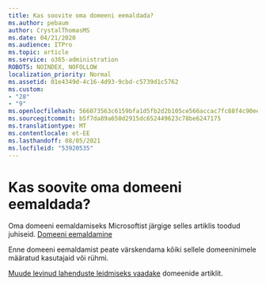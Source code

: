 ```yaml
---
title: Kas soovite oma domeeni eemaldada?
ms.author: pebaum
author: CrystalThomasMS
ms.date: 04/21/2020
ms.audience: ITPro
ms.topic: article
ms.service: o365-administration
ROBOTS: NOINDEX, NOFOLLOW
localization_priority: Normal
ms.assetid: 01e4349d-4c16-4d93-9cbd-c5739d1c5762
ms.custom:
- "28"
- "9"
ms.openlocfilehash: 566073563c6159bfa1d5fb2d2b105ce566accac7fc88f4c90ee1d8d41bbd061e
ms.sourcegitcommit: b5f7da89a650d2915dc652449623c78be6247175
ms.translationtype: MT
ms.contentlocale: et-EE
ms.lasthandoff: 08/05/2021
ms.locfileid: "53920535"
---
```

# <a name="trying-to-remove-your-domain"></a>Kas soovite oma domeeni eemaldada?

Oma domeeni eemaldamiseks Microsoftist järgige selles artiklis toodud juhiseid. [Domeeni eemaldamine](https://docs.microsoft.com/microsoft-365/admin/get-help-with-domains/remove-a-domain)
  
Enne domeeni eemaldamist peate värskendama kõiki sellele domeeninimele määratud kasutajaid või rühmi.
  
[Muude levinud lahenduste leidmiseks vaadake](https://docs.microsoft.com/microsoft-365/admin/get-help-with-domains/create-dns-records-at-any-dns-hosting-provider) domeenide artiklit.
  